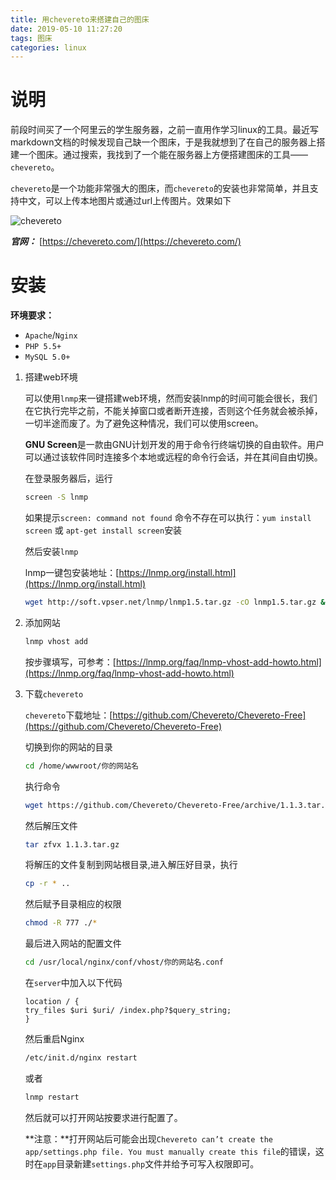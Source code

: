 ```yaml
---
title: 用chevereto来搭建自己的图床
date: 2019-05-10 11:27:20
tags: 图床
categories: linux
---
```


# 说明

前段时间买了一个阿里云的学生服务器，之前一直用作学习linux的工具。最近写markdown文档的时候发现自己缺一个图床，于是我就想到了在自己的服务器上搭建一个图床。通过搜索，我找到了一个能在服务器上方便搭建图床的工具——`chevereto`。



`chevereto`是一个功能非常强大的图床，而`chevereto`的安装也非常简单，并且支持中文，可以上传本地图片或通过url上传图片。效果如下

![chevereto](http://39.105.82.248/images/2019/05/10/-2019-05-10-12.50.38.png)

***官网：*** [https://chevereto.com/](https://chevereto.com/)

# 安装

**环境要求：**

+ `Apache`/`Nginx`
+	`PHP 5.5+`
+	`MySQL 5.0+`

1. 搭建web环境

   可以使用`lnmp`来一键搭建web环境，然而安装lnmp的时间可能会很长，我们在它执行完毕之前，不能关掉窗口或者断开连接，否则这个任务就会被杀掉，一切半途而废了。为了避免这种情况，我们可以使用screen。

   **GNU Screen**是一款由GNU计划开发的用于命令行终端切换的自由软件。用户可以通过该软件同时连接多个本地或远程的命令行会话，并在其间自由切换。

   在登录服务器后，运行

   ```bash
   screen -S lnmp
   ```

   如果提示`screen: command not found` 命令不存在可以执行：`yum install screen` 或 `apt-get install screen`安装

   然后安装`lnmp`

   lnmp一键包安装地址：[https://lnmp.org/install.html](https://lnmp.org/install.html)

   ```bash
   wget http://soft.vpser.net/lnmp/lnmp1.5.tar.gz -cO lnmp1.5.tar.gz && tar zxf lnmp1.5.tar.gz && cd lnmp1.5 && ./install.sh lnmp
   ```

2. 添加网站

   ```bash
   lnmp vhost add
   ```

   按步骤填写，可参考：[https://lnmp.org/faq/lnmp-vhost-add-howto.html](https://lnmp.org/faq/lnmp-vhost-add-howto.html)

3. 下载`chevereto`

   `chevereto`下载地址：[https://github.com/Chevereto/Chevereto-Free](https://github.com/Chevereto/Chevereto-Free)

   切换到你的网站的目录

   ```bash
   cd /home/wwwroot/你的网站名
   ```

   执行命令

   ```bash
   wget https://github.com/Chevereto/Chevereto-Free/archive/1.1.3.tar.gz
   ```

   然后解压文件

   ```bash
   tar zfvx 1.1.3.tar.gz
   ```

   将解压的文件复制到网站根目录,进入解压好目录，执行

   ```bash
   cp -r * ..
   ```

   然后赋予目录相应的权限

   ```bash
   chmod -R 777 ./*
   ```

   最后进入网站的配置文件

   ```bash
   cd /usr/local/nginx/conf/vhost/你的网站名.conf
   ```

   在`server`中加入以下代码

   ```
   location / {
   try_files $uri $uri/ /index.php?$query_string;
   }
   ```

   然后重启Nginx

   ```bash
   /etc/init.d/nginx restart
   ```

   或者

   ```bash
   lnmp restart
   ```

   然后就可以打开网站按要求进行配置了。

   **注意：**打开网站后可能会出现`Chevereto can’t create the app/settings.php file. You must manually create this file`的错误，这时在`app`目录新建`settings.php`文件并给予可写入权限即可。

   